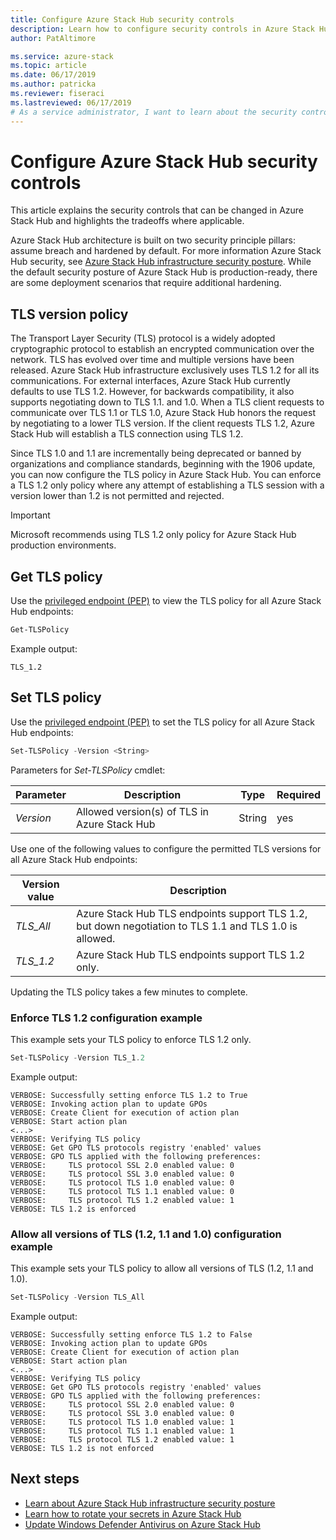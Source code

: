 ```yaml
---
title: Configure Azure Stack Hub security controls
description: Learn how to configure security controls in Azure Stack Hub
author: PatAltimore

ms.service: azure-stack
ms.topic: article
ms.date: 06/17/2019
ms.author: patricka
ms.reviewer: fiseraci
ms.lastreviewed: 06/17/2019
# As a service administrator, I want to learn about the security controls applied to Azure Stack Hub, so that I can configure security.
---
```


# Configure Azure Stack Hub security controls

This article explains the security controls that can be changed in Azure Stack Hub and highlights the tradeoffs where applicable.

Azure Stack Hub architecture is built on two security principle pillars: assume breach and hardened by default. For more information Azure Stack Hub security, see [Azure Stack Hub infrastructure security posture](azure-stack-security-foundations.md). While the default security posture of Azure Stack Hub is production-ready, there are some deployment scenarios that require additional hardening.

## TLS version policy

The Transport Layer Security (TLS) protocol is a widely adopted cryptographic protocol to establish an encrypted communication over the network. TLS has evolved over time and multiple versions have been released. Azure Stack Hub infrastructure exclusively uses TLS 1.2 for all its communications. For external interfaces, Azure Stack Hub currently defaults to use TLS 1.2. However, for backwards compatibility, it also supports negotiating down to TLS 1.1. and 1.0. When a TLS client requests to communicate over TLS 1.1 or TLS 1.0, Azure Stack Hub honors the request by negotiating to a lower TLS version. If the client requests TLS 1.2, Azure Stack Hub will establish a TLS connection using TLS 1.2.

Since TLS 1.0 and 1.1 are incrementally being deprecated or banned by organizations and compliance standards, beginning with the 1906 update, you can now configure the TLS policy in Azure Stack Hub. You can enforce a TLS 1.2 only policy where any attempt of establishing a TLS session with a version lower than 1.2 is not permitted and rejected.

> [!IMPORTANT]
> Microsoft recommends using TLS 1.2 only policy for Azure Stack Hub production environments.

## Get TLS policy

Use the [privileged endpoint (PEP)](azure-stack-privileged-endpoint.md) to view the TLS policy for all Azure Stack Hub endpoints:

```powershell
Get-TLSPolicy
```

Example output:

    TLS_1.2

## Set TLS policy

Use the [privileged endpoint (PEP)](azure-stack-privileged-endpoint.md) to set the TLS policy for all Azure Stack Hub endpoints:

```powershell
Set-TLSPolicy -Version <String>
```

Parameters for *Set-TLSPolicy* cmdlet:

| Parameter | Description | Type | Required |
|---------|---------|---------|---------|
| *Version* | Allowed version(s) of TLS in Azure Stack Hub | String | yes|

Use one of the following values to configure the permitted TLS versions for all Azure Stack Hub endpoints:

| Version value | Description |
|---------|---------|
| *TLS_All* | Azure Stack Hub TLS endpoints support TLS 1.2, but down negotiation to TLS 1.1 and TLS 1.0 is allowed. |
| *TLS_1.2* | Azure Stack Hub TLS endpoints support TLS 1.2 only. | 

Updating the TLS policy takes a few minutes to complete.

### Enforce TLS 1.2 configuration example

This example sets your TLS policy to enforce TLS 1.2 only.

```powershell
Set-TLSPolicy -Version TLS_1.2
```

Example output:

    VERBOSE: Successfully setting enforce TLS 1.2 to True
    VERBOSE: Invoking action plan to update GPOs
    VERBOSE: Create Client for execution of action plan
    VERBOSE: Start action plan
    <...>
    VERBOSE: Verifying TLS policy
    VERBOSE: Get GPO TLS protocols registry 'enabled' values
    VERBOSE: GPO TLS applied with the following preferences:
    VERBOSE:     TLS protocol SSL 2.0 enabled value: 0
    VERBOSE:     TLS protocol SSL 3.0 enabled value: 0
    VERBOSE:     TLS protocol TLS 1.0 enabled value: 0
    VERBOSE:     TLS protocol TLS 1.1 enabled value: 0
    VERBOSE:     TLS protocol TLS 1.2 enabled value: 1
    VERBOSE: TLS 1.2 is enforced

### Allow all versions of TLS (1.2, 1.1 and 1.0) configuration example

This example sets your TLS policy to allow all versions of TLS (1.2, 1.1 and 1.0).

```powershell
Set-TLSPolicy -Version TLS_All
```

Example output:

    VERBOSE: Successfully setting enforce TLS 1.2 to False
    VERBOSE: Invoking action plan to update GPOs
    VERBOSE: Create Client for execution of action plan
    VERBOSE: Start action plan
    <...>
    VERBOSE: Verifying TLS policy
    VERBOSE: Get GPO TLS protocols registry 'enabled' values
    VERBOSE: GPO TLS applied with the following preferences:
    VERBOSE:     TLS protocol SSL 2.0 enabled value: 0
    VERBOSE:     TLS protocol SSL 3.0 enabled value: 0
    VERBOSE:     TLS protocol TLS 1.0 enabled value: 1
    VERBOSE:     TLS protocol TLS 1.1 enabled value: 1
    VERBOSE:     TLS protocol TLS 1.2 enabled value: 1
    VERBOSE: TLS 1.2 is not enforced

## Next steps

- [Learn about Azure Stack Hub infrastructure security posture](azure-stack-security-foundations.md)
- [Learn how to rotate your secrets in Azure Stack Hub](azure-stack-rotate-secrets.md)
- [Update Windows Defender Antivirus on Azure Stack Hub](azure-stack-security-av.md)
